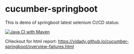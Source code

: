 # cucumber-springboot

This is demo of springboot latest selenium CI/CD status:

[![Java CI with Maven](https://github.com/vidady/cucumber-springboot/actions/workflows/maven.yml/badge.svg)](https://github.com/vidady/cucumber-springboot/actions/workflows/maven.yml)

CHeckout for html report:
https://vidady.github.io/cucumber-springboot/overview-failures.html
